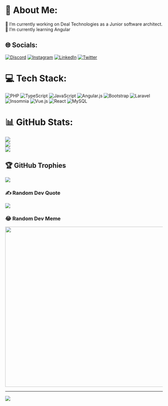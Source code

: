 # 💫 About Me:
🔭 I’m currently working on Deal Technologies as a Junior software architect.<br>🌱 I’m currently learning Angular


## 🌐 Socials:
[![Discord](https://img.shields.io/badge/Discord-%237289DA.svg?logo=discord&logoColor=white)](htttps://discord.gg/diigoandrade) [![Instagram](https://img.shields.io/badge/Instagram-%23E4405F.svg?logo=Instagram&logoColor=white)](https://instagram.com/diigoandrade_) [![LinkedIn](https://img.shields.io/badge/LinkedIn-%230077B5.svg?logo=linkedin&logoColor=white)](https://linkedin.com/in/dabenedito) [![Twitter](https://img.shields.io/badge/Twitter-%231DA1F2.svg?logo=Twitter&logoColor=white)](https://twitter.com/diigoandrade) 

# 💻 Tech Stack:
![PHP](https://img.shields.io/badge/php-%23777BB4.svg?style=for-the-badge&logo=php&logoColor=white) ![TypeScript](https://img.shields.io/badge/typescript-%23007ACC.svg?style=for-the-badge&logo=typescript&logoColor=white) ![JavaScript](https://img.shields.io/badge/javascript-%23323330.svg?style=for-the-badge&logo=javascript&logoColor=%23F7DF1E) ![Angular.js](https://img.shields.io/badge/angular.js-%23E23237.svg?style=for-the-badge&logo=angularjs&logoColor=white) ![Bootstrap](https://img.shields.io/badge/bootstrap-%23563D7C.svg?style=for-the-badge&logo=bootstrap&logoColor=white) ![Laravel](https://img.shields.io/badge/laravel-%23FF2D20.svg?style=for-the-badge&logo=laravel&logoColor=white) ![Insomnia](https://img.shields.io/badge/Insomnia-black?style=for-the-badge&logo=insomnia&logoColor=5849BE) ![Vue.js](https://img.shields.io/badge/vuejs-%2335495e.svg?style=for-the-badge&logo=vuedotjs&logoColor=%234FC08D) ![React](https://img.shields.io/badge/react-%2320232a.svg?style=for-the-badge&logo=react&logoColor=%2361DAFB) ![MySQL](https://img.shields.io/badge/mysql-%2300f.svg?style=for-the-badge&logo=mysql&logoColor=white)
# 📊 GitHub Stats:
![](https://github-readme-stats.vercel.app/api?username=dabenedito&theme=tokyonight&hide_border=false&include_all_commits=true&count_private=true)<br/>
![](https://github-readme-streak-stats.herokuapp.com/?user=dabenedito&theme=tokyonight&hide_border=false)<br/>
![](https://github-readme-stats.vercel.app/api/top-langs/?username=dabenedito&theme=tokyonight&hide_border=false&include_all_commits=true&count_private=true&layout=compact)

## 🏆 GitHub Trophies
![](https://github-profile-trophy.vercel.app/?username=dabenedito&theme=tokyonight&no-frame=false&no-bg=false&margin-w=4)

### ✍️ Random Dev Quote
![](https://quotes-github-readme.vercel.app/api?type=vetical&theme=tokyonight)

### 😂 Random Dev Meme
<img src="https://random-memer.herokuapp.com/" width="512px"/>

---
[![](https://visitcount.itsvg.in/api?id=dabenedito&icon=2&color=6)](https://visitcount.itsvg.in)

<!-- Proudly created with GPRM ( https://gprm.itsvg.in ) -->
